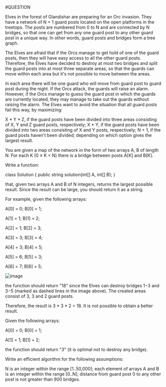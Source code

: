 #QUESTION

Elves in the forest of Glandishar are preparing for an Orc invasion. They have a network of N + 1 guard posts located on the open platforms in the treetops. The posts are numbered from 0 to N and are connected by N bridges, so that one can get from any one guard post to any other guard post in a unique way. In other words, guard posts and bridges form a tree graph.

The Elves are afraid that if the Orcs manage to get hold of one of the guard posts, then they will have easy access to all the other guard posts. Therefore, the Elves have decided to destroy at most two bridges and split the guard posts into at most three separate areas, so that the guards can move within each area but it's not possible to move between the areas.

In each area there will be one guard who will move from guard post to guard post during the night. If the Orcs attack, the guards will raise an alarm. However, if the Orcs manage to guess the guard post in which the guards are currently located, they may manage to take out the guards without raising the alarm. The Elves want to avoid the situation that all guard posts fail this way, by maximizing:

X * Y * Z, if the guard posts have been divided into three areas consisting of X, Y and Z guard posts, respectively;
X * Y, if the guard posts have been divided into two areas consisting of X and Y posts, respectively;
N + 1, if the guard posts haven't been divided;
depending on which option gives the largest result.

You are given a map of the network in the form of two arrays A, B of length N. For each K (0 ≤ K < N) there is a bridge between posts A[K] and B[K].

Write a function:

class Solution { public string solution(int[] A, int[] B); }

that, given two arrays A and B of N integers, returns the largest possible result. Since the result can be large, you should return it as a string.

For example, given the following arrays:

  A[0] = 0;    B[0] = 1;
  
  A[1] = 1;    B[1] = 2;
  
  A[2] = 1;    B[2] = 3;
  
  A[3] = 3;    B[3] = 4;
  
  A[4] = 3;    B[4] = 5;
  
  A[5] = 6;    B[5] = 3;
  
  A[6] = 7;    B[6] = 5;
  

![image](https://github.com/irissmart/jane-ihanacho/assets/142328274/271eb0c3-4661-4ab9-a0c9-341d8b0f73f3)


the function should return "18" since the Elves can destroy bridges 1−3 and 3−5 (marked as dashed lines in the image above). The created areas consist of 3, 3 and 2 guard posts.

Therefore, the result is 3 * 3 * 2 = 18. It is not possible to obtain a better result.

Given the following arrays:

  A[0] = 0;    B[0] = 1;
  
  A[1] = 1;    B[1] = 2;

the function should return "3" (it is optimal not to destroy any bridge).

Write an efficient algorithm for the following assumptions:

N is an integer within the range [1..50,000];
each element of arrays A and B is an integer within the range [0..N];
distance from guard post 0 to any other post is not greater than 900 bridges.
